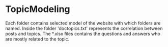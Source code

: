# TopicModeling
Each folder contains selected model of the website with which folders are  named.
Inside the folder 
'doctopics.txt' represents the correlation between posts and topics.
The *.xlsx files contains the questions and answers who are mostly related to the topic.
